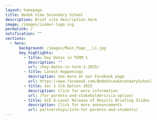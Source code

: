 ```yaml
---
layout: homepage
title: Bedok View Secondary School
description: Brief site description here
image: /images/isomer-logo.svg
permalink: /
notification: ""
sections:
  - hero:
      background: /images/Main_Page___L1.jpg
      key_highlights:
        - title: Key Dates in TERM 1
          description: ""
          url: /key-dates-in-term-1-2025/
        - title: Latest Happenings
          description: See more at our Facebook page
          url: https://www.facebook.com/BedokViewSecondarySchool
        - title: Sec 1 CCA Option 2025
          description: Click for more information
          url: /for-parents-and-stakeholders/cca-option/
        - title: GCE O-Level Release of Results Briefing Slides
          description: Click for more announcements
          url: partnerships/info-for-parents-and-students/
---
```

